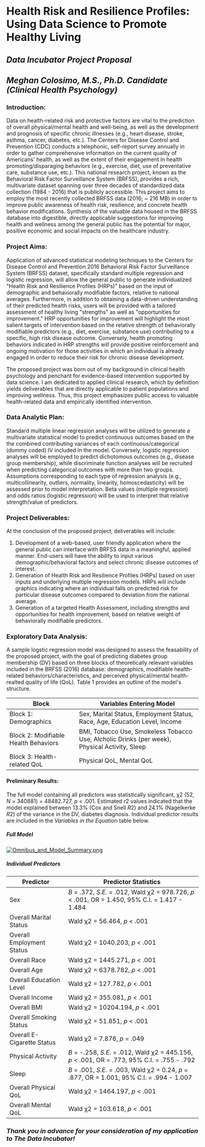 # **Health Risk and Resilience Profiles: Using Data Science to Promote Healthy Living**
## *Data Incubator Project Proposal*
## *Meghan Colosimo, M.S., Ph.D. Candidate (Clinical Health Psychology)*
### Introduction:
Data on health-related risk and protective factors are vital to the prediction of overall physical/mental health and well-being, as well as the development and prognosis of specific chronic illnesses (e.g., heart disease, stroke, asthma, cancer, diabetes, etc.). The Centers for Disease Control and Prevention (CDC) conducts a telephonic, self-report survey annually in order to gather comprehensive information on the current quality of Americans' health, as well as the extent of their engagement in health promoting/disparaging behaviors (e.g., exercise, diet, use of preventative care, substance use, etc.). This national research project, known as the Behavioral Risk Factor Surveillance System (BRFSS), provides a rich, multivariate dataset spanning over three decades of standardized data collection (1984 - 2016) that is publicly accessible. This project aims to employ the most recently collected BRFSS data (2016; ~ 216 MB) in order to improve public awareness of health risk, resilience, and concrete health behavior modifications. Synthesis of the valuable data housed in the BRFSS database into digestible, directly applicable suggestions for improving health and wellness among the general public has the potential for major, positive economic and social impacts on the healthcare industry.

### Project Aims: 
Application of advanced statistical modeling techniques to the Centers for Disease Control and Prevention 2016 Behavioral Risk Factor Surveillance System (BRFSS) dataset, specifically standard multiple regression and logistic regression, will allow the general public to generate individualized "Health Risk and Resilience Profiles (HRPs)" based on the input of demographic and behaviorally modifiable factors, relative to national averages. Furthermore, in addition to obtaining a data-driven understanding of their predicted health risks, users will be provided with a tailored assessment of healthy living "strengths" as well as "opportunities for improvement." HRP opportunities for improvement will highlight the most salient targets of intervention based on the relative strength of behaviorally modifiable predictors (e.g., diet, exercise, substance use) contributing to a specific, high risk disease outcome. Conversely, health promoting behaviors indicated in HRP strengths will provide positive reinforcement and ongoing motivation for those activities in which an individual is already engaged in order to reduce their risk for chronic disease development.

The proposed project was born out of my background in clinical health psychology and penchant for evidence-based intervention supported by data science. I am dedicated to applied clinical research, which by definition yields deliverables that are directly applicable to patient populations and improving wellness. Thus, this project emphasizes public access to valuable health-related data and empirically identified intervention.

### Data Analytic Plan:
Standard multiple linear regression analyses will be utilized to generate a multivariate statistical model to predict continuous outcomes based on the the combined contributing variances of each continuous/categorical (dummy coded) IV included in the model. Conversely, logistic regression analyses will be employed to predict dichotomous outcomes (e.g., disease group membership), while discriminate function analyses will be recruited when predicting categorical outcomes with more than two groups. Assumptions corresponding to each type of regression analysis (e.g., multicollinearity, outliers, normality, linearity, homoscedasticity) will be assessed prior to model interpretation. Beta values (multiple regression) and odds ratios (logistic regression) will be used to interpret that relative strength/value of predictors.

### Project Deliverables:
At the conclusion of the proposed project, deliverables will include:
1. Development of a web-based, user friendly application where the general public can interface with BRFSS data in a meaningful, applied manner. End-users will have the ability to input various demographic/behavioral factors and select chronic disease outcomes of interest.
2. Generation of Health Risk and Resilience Profiles (HRPs) based on user inputs and underlying multiple regression models. HRPs will include graphics indicating where an individual falls on predicted risk for particular disease outcomes compared to deviation from the national average. 
3. Generation of a targeted Health Assessment, including strengths and opportunities for health improvement, based on relative weight of behaviorally modifiable predictors.

### Exploratory Data Analysis:
A sample logstic regression model was designed to assess the feasability of the proposed project, with the goal of predicting diabetes group membership (DV) based on three blocks of theoretically relevant variables included in the BRFSS (2016) database: demographics, modifiable health-related behaviors/characteristics, and perceived physical/mental health-realted quality of life (QoL). Table 1 provides an outline of the model's structure.

Block | Variables Entering Model
------|--------------------------
Block 1: Demographics | Sex, Marital Status, Employment Status, Race, Age, Education Level, Income
Block 2: Modifiable Health Behaviors | BMI, Tobacco Use, Smokeless Tobacco Use, Alcholic Drinks (per week), Physical Activity, Sleep
Block 3: Health-related QoL| Physical QoL, Mental QoL

#### Preliminary Results:
The full model containing all predictors was statistically significant, χ2 (52, *N* = 340881) = 48482.727, *p* < .001. Estimated *r*2 values indicated that the model explained between 13.3% (Cox and Snell *R*2) and 24.1% (Nagelkerke *R*2) of the variance in the DV, diabetes diagnosis. Individual predictor results are included in the *Variables in the Equation* table below.

##### Full Model
[![Omnibus_and_Model_Summary.png](https://s31.postimg.cc/senmp8nvv/Omnibus_and_Model_Summary.png)](https://postimg.cc/image/vli68v8br/)

##### Individual Predictors

Predictor | Predictor Statistics
----------|----------------------
Sex | *B* = .372, *S.E.* = .012, Wald χ2 = 978.726, *p* < .001, OR = 1.450, 95% C.I. = 1.417 - 1.484
Overall Marital Status | Wald χ2 = 56.464, *p* < .001
Overall Employment Status | Wald χ2 = 1040.203, *p* < .001
Overall Race | Wald χ2 = 1445.271, *p* < .001
Overall Age | Wald χ2 = 6378.782, *p* < .001
Overall Education Level | Wald χ2 = 127.782, *p* < .001
Overall Income | Wald χ2 = 355.081, *p* < .001
Overall BMI | Wald χ2 = 10204.194, *p* < .001
Overall Smoking Status | Wald χ2 = 51.851, *p* < .001
Overall E-Cigarette Status | Wald χ2 = 7.876, *p* = .049
Physical Activity | *B* = -.258, *S.E.* = .012, Wald χ2 = 445.156, *p* < .001, OR = .773, 95% C.I. = .755 - .792
Sleep | *B* = .001, *S.E.* = .003, Wald χ2 = 0.24, *p* = .877, OR = 1.001, 95% C.I. = .994 - 1.007
Overall Physical QoL | Wald χ2 = 1464.197, *p* < .001
Overall Mental QoL | Wald χ2 = 103.618, *p* < .001

### *Thank you in advance for your consideration of my application to The Data Incubator!*
